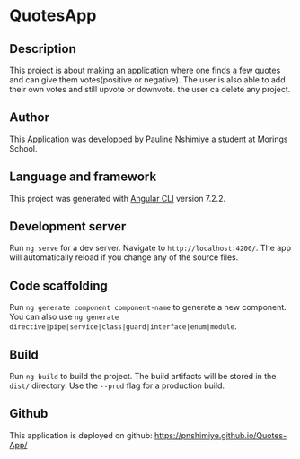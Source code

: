# QuotesApp

## Description

This project is about making an application where one finds a few quotes and can give them votes(positive or negative).
The user is also able to add their own votes and still upvote or downvote.
the user ca delete  any project.
## Author

This Application was developped by Pauline Nshimiye  a student at Morings School.

## Language and framework

This project was generated with [Angular CLI](https://github.com/angular/angular-cli) version 7.2.2.

## Development server

Run `ng serve` for a dev server. Navigate to `http://localhost:4200/`. The app will automatically reload if you change any of the source files.

## Code scaffolding

Run `ng generate component component-name` to generate a new component. You can also use `ng generate directive|pipe|service|class|guard|interface|enum|module`.

## Build

Run `ng build` to build the project. The build artifacts will be stored in the `dist/` directory. Use the `--prod` flag for a production build.

## Github

This application is deployed on github: https://pnshimiye.github.io/Quotes-App/

